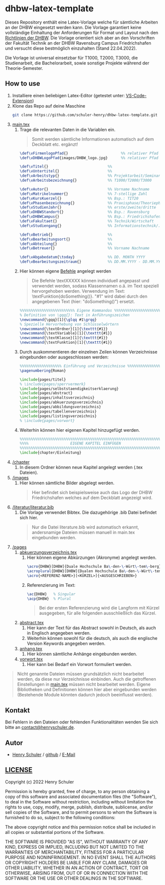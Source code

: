 # dhbw-latex-template
Dieses Repository enthält eine Latex-Vorlage welche für sämtliche Arbeiten an der DHBW eingesetzt werden kann. Die Vorlage garantiert keine vollständige Einhaltung der Anforderungen für Format und Layout nach den [Richtlinien der DHBW](https://www.ravensburg.dhbw.de/fileadmin/user_upload/Dokumente/Dokumente_fuer_Studierende/191212_Leitlinien_Praxismodule_Studien_Bachelorarbeiten.pdf).
Die Vorlage orientiert sich aber an den Vorschriften der Fakultät Technik an der DHBW Ravensburg Campus Friedrichshafen und versucht diese bestmöglich einzuhalten (Stand 22.04.2022).

Die Vorlage ist universal einsetzbar für T1000, T2000, T3000, die Studienarbeit, die Bachelorarbeit, sowie sonstige Projekte während der Theorie-Semester.

## How to use
1. Installiere einen beliebigen Latex-Editor (getestet unter: [VS-Code-Extension](https://github.com/James-Yu/LaTeX-Workshop/wiki/Install))
1. Klone das Repo auf deine Maschine
    ```sh
    git clone https://github.com/schuler-henry/dhbw-latex-template.git
    ```
1. [main.tex](main.tex)
   1. Trage die relevanten Daten in die Variablen ein.
      > Somit werden sämtliche Informationen automatisch auf dem Deckblatt etc. ergänzt!
      ```tex
      \def\vFirmenlogoPfad{}                        %% relativer Pfad Bsp.: images/Firmenlogo.png
      \def\vDHBWLogoPfad{images/DHBW_logo.jpg}      %% relativer Pfad Bsp.: images/DHBW_logo.jpg

      \def\vTitel{}                           %% 
      \def\vUntertitel{}                      %% 
      \def\vArbeitstyp{}                      %% Projektarbeit/Seminararbeit/Bachelorarbeit
      \def\vArbeitsbezeichnung{}              %% T1000/T2000/T3000

      \def\vAutor{}                           %% Vorname Nachname
      \def\vMatrikelnummer{}                  %% 7-stellige Zahl
      \def\vKursKuerzel{}                     %% Bsp.: TIT20
      \def\vPhasenbezeichnung{}               %% Praxisphase/Theoriephase
      \def\vStudienJahr{}                     %% erste/zweite/dritte
      \def\vDHBWStandort{}                    %% Bsp.: Ravensburg
      \def\vDHBWCampus{}                      %% Bsp.: Friedrichshafen
      \def\vFakultaet{}                       %% Technik/Wirtschaft
      \def\vStudiengang{}                     %% Informationstechnik/...

      \def\vBetrieb{}                         %% 
      \def\vBearbeitungsort{}                 %% 
      \def\vAbteilung{}                       %% 
      \def\vBetreuer{}                        %% Vorname Nachname

      \def\vAbgabedatum{\today}               %% DD. MONTH YYYY
      \def\vBearbeitungszeitraum{}            %% DD.MM.YYYY - DD.MM.YYYY
      ```
   1. Hier können eigene [Befehle](https://golatex.de//wiki/%5cnewcommand) angelegt werden
      > Die Befehle \textXXXXX können individuell angepasst und verwendet werden, sodass Klassennamen o.ä. im Text speziell hervorgehoben werden. Verwendung im Text: \textFunktion{doSomething()}.
      > "#1" wird dabei durch den angegebenen Text (hier: "doSomething()") ersetzt.
      ```tex
      %%%%%%%%%%%%%%%%%%%%%%%%% Eigene Kommandos %%%%%%%%%%%%%%%%%%%%%%%%%
      % Definition von \gqq{}: Text in Anführungszeichen
      \newcommand{\gqq}[1]{\glqq #1\grqq}
      % Spezielle Hervorhebung von Schlüsselwörtern
      \newcommand{\textOrdner}[1]{\texttt{#1}}
      \newcommand{\textVariable}[1]{\texttt{#1}}
      \newcommand{\textKlasse}[1]{\texttt{#1}}
      \newcommand{\textFunktion}[1]{\texttt{#1}}
      ```
   2. Durch auskommentieren der einzelnen Zeilen können Verzeichnisse eingebunden oder ausgeschlossen werden:
      ```tex
      %%%%%%%%%%%%%%%%%%% Einführung und Verzeichnisse %%%%%%%%%%%%%%%%%%%
      \pagenumbering{Roman}

      \include{pages/titel}
      % \include{pages/sperrvermerk}
      \include{pages/selbststaendigkeitserklaerung}
      \include{pages/abstract}
      \include{pages/inhaltsverzeichnis}
      \include{pages/abkuerzungsverzeichnis}
      \include{pages/abbildungsverzeichnis}
      \include{pages/tabellenverzeichnis}
      \include{pages/listingsverzeichnis}
      % \include{pages/vorwort}
      ```
   3. Weiterhin können hier eigenen Kapitel hinzugefügt werden.
      ```tex
      %%%%%%%%%%%%%%%%%%%%%%%%%%%%%%%%%%%%%%%%%%%%%%%%%%%%%%%%%%%%%%%%%%%%
      %%%%                   EIGENE KAPITEL EINFÜGEN                  %%%%
      %%%%%%%%%%%%%%%%%%%%%%%%%%%%%%%%%%%%%%%%%%%%%%%%%%%%%%%%%%%%%%%%%%%%
      \include{chapter/Einleitung}
      ```
2. [/chapter](chapter)
   1. In diesem Ordner können neue Kapitel angelegt werden (.tex Dateien).
3. [/images](images)
   1. Hier können sämtliche Bilder abgelegt werden.
      > Hier befindet sich beispielsweise auch das Logo der DHBW Friedrichshafen welches auf dem Deckblatt angezeigt wird.
4. [/literatur/literatur.bib](literatur/literatur.bib)
   1. Die Vorlage verwendet Bibtex. Die dazugehörige .bib Datei befindet sich hier.
      > Nur die Datei literature.bib wird automatisch erkannt, andersnamige Dateien müssen manuell in main.tex eingebunden werden.
5. [/pages](pages)
   1. [abkuerzungsverzeichnis.tex](pages/abkuerzungsverzeichnis.tex)
      1. Hier können eigene Abkürzungen (Akronyme) angelegt werden.
          ```tex
          \acro{DHBW}[DHBW]{Duale Hochschule Ba\-den-\-Würt\-tem\-berg}
          \acroplural{DHBW}[DHBW]{Dualen Hochschule Ba\-den-\-Würt\-tem\-berg}
          \acro{<REFERENZ-NAME>}[<KÜRZEL>]{<AUSGESCHRIEBEN>}
          ```
      2. Referenzierung im Text:
          ```tex
          \ac{DHBW}   % Singular
          \acp{DHBW}  % Plural
          ```
          > Bei der ersten Referenzierung wird die Langform mit Kürzel ausgegeben, für alle folgenden ausschließlich das Kürzel.
   2. [abstract.tex](pages/abstract.tex)
      1. Hier kann der Text für das Abstract sowohl in Deutsch, als auch in Englisch angegeben werden.
      2. Weiterhin können sowohl für die deutsch, als auch die englische Version Keywords angegeben werden.
   3. [anhang.tex](pages/anhang.tex)
      1. Hier können sämtliche Anhänge eingebunden werden.
   4. [vorwort.tex](pages/vorwort.tex)
      1. Hier kann bei Bedarf ein Vorwort formuliert werden.

> Nicht genannte Dateien müssen grundsätzlich nicht bearbeitet werden, da diese nur Verzeichnisse einbinden.
> Auch die getroffenen Einstellungen in [main.tex](main.tex) müssen nicht bearbeitet werden.
> Eigene Bibliotheken und Definitionen können hier aber eingebunden werden (Bestehende Module könnten dadurch jedoch beeinflusst werden).

## Kontakt
Bei Fehlern in den Dateien oder fehlenden Funktionalitäten wenden Sie sich bitte an [contact@henryschuler.de](mailto:contact@henryschuler.de?subject=[GitHub]%20dhbw-latex-template).


## Autor
* [Henry Schuler](https://henryschuler.de) / [github](https://github.com/schuler-henry) / [E-Mail](mailto:contact@henryschuler.de?subject=[GitHub]%20dhbw-latex-template)

## [LICENSE](LICENSE)
Copyright (c) 2022 Henry Schuler

Permission is hereby granted, free of charge, to any person obtaining a copy
of this software and associated documentation files (the "Software"), to deal
in the Software without restriction, including without limitation the rights
to use, copy, modify, merge, publish, distribute, sublicense, and/or sell
copies of the Software, and to permit persons to whom the Software is
furnished to do so, subject to the following conditions:

The above copyright notice and this permission notice shall be included in all
copies or substantial portions of the Software.

THE SOFTWARE IS PROVIDED "AS IS", WITHOUT WARRANTY OF ANY KIND, EXPRESS OR
IMPLIED, INCLUDING BUT NOT LIMITED TO THE WARRANTIES OF MERCHANTABILITY,
FITNESS FOR A PARTICULAR PURPOSE AND NONINFRINGEMENT. IN NO EVENT SHALL THE
AUTHORS OR COPYRIGHT HOLDERS BE LIABLE FOR ANY CLAIM, DAMAGES OR OTHER
LIABILITY, WHETHER IN AN ACTION OF CONTRACT, TORT OR OTHERWISE, ARISING FROM,
OUT OF OR IN CONNECTION WITH THE SOFTWARE OR THE USE OR OTHER DEALINGS IN THE
SOFTWARE.
